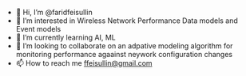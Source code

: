 - 👋 Hi, I’m @faridfeisullin
- 👀 I’m interested in Wireless Network Performance Data models and Event models
- 🌱 I’m currently learning AI, ML
- 💞️ I’m looking to collaborate on an adpative modeling algorithm for monitoring performance agaainst neywork configuration changes
- 📫 How to reach me ffeisullin@gmail.com

<!---
faridfeisullin/faridfeisullin is a ✨ special ✨ repository because its `README.md` (this file) appears on your GitHub profile.
You can click the Preview link to take a look at your changes.
--->
